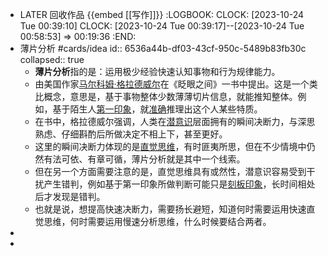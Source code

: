 - LATER 回收作品 {{embed [[写作]]}}
  :LOGBOOK:
  CLOCK: [2023-10-24 Tue 00:39:10]
  CLOCK: [2023-10-24 Tue 00:39:17]--[2023-10-24 Tue 00:58:53] =>  00:19:36
  :END:
- 薄片分析 #cards/idea
  id:: 6536a44b-df03-43cf-950c-5489b83fb30c
  collapsed:: true
	- **薄片分析**指的是：运用极少经验快速认知事物和行为规律能力。
	- 由美国作家[马尔科姆·格拉德威尔](https://wiki.mbalib.com/wiki/%E9%A9%AC%E5%B0%94%E7%A7%91%E5%A7%86%C2%B7%E6%A0%BC%E6%8B%89%E5%BE%B7%E5%A8%81%E5%B0%94 "马尔科姆·格拉德威尔")在《眨眼之间》一书中提出。这是一个类比概念，意思是，基于事物整体少数薄薄切片信息，就能推知整体。例如，基于陌生人[第一印象](https://wiki.mbalib.com/wiki/%E7%AC%AC%E4%B8%80%E5%8D%B0%E8%B1%A1 "第一印象")，就[准确](https://wiki.mbalib.com/wiki/%E5%87%86%E7%A1%AE "准确")推理出这个人某些特质。
	- 在书中，格拉德威尔强调，人类在[潜意识](https://wiki.mbalib.com/wiki/%E6%BD%9C%E6%84%8F%E8%AF%86 "潜意识")层面拥有的瞬间决断力，与深思熟虑、仔细斟酌后所做决定不相上下，甚至更好。
	- 这里的瞬间决断力体现的是[直觉思维](https://wiki.mbalib.com/wiki/%E7%9B%B4%E8%A7%89%E6%80%9D%E7%BB%B4 "直觉思维")，有时匪夷所思，但在不少情境中仍然有法可依、有章可循，薄片分析就是其中一个线索。
	- 但在另一个方面需要注意的是，直觉思维具有或然性，潜意识容易受到干扰产生错判，例如基于第一印象所做判断可能只是[刻板印象](https://wiki.mbalib.com/wiki/%E5%88%BB%E6%9D%BF%E5%8D%B0%E8%B1%A1 "刻板印象")，长时间相处后才发现是错判。
	- 也就是说，想提高快速决断力，需要扬长避短，知道何时需要运用快速直觉思维，何时需要运用慢速分析思维，什么时候要结合两者。
-
-